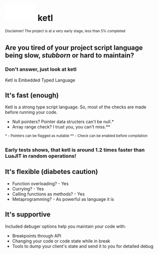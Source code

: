 # <img src="logo.png?" width="100"/> ketl
<sup> 
Disclaimer!
The project is at a very early stage, less than 5% completed
</sup>

## Are you tired of your project script language being **slow**, *stubborn* or hard to maintain?

### Don't answer, just look at ketl

Ketl is Embedded Typed Language


## It's fast (enough)

Ketl is a strong type script language. So, most of the checks are made before running your code.
* Null pointers? Pointer data structers can't be null.*
* Array range check? I trust you, you can't miss.**

<sup> 
* - Pointers can be flagged as nullable
** - Check can be enabled before compilation
</sup>

### Early tests shows, that ketl is around 1.2 times faster than LuaJIT in random operations!

## It's flexible (diabetes caution)

* Function overloading?         - Yes
* Currying?                     - Yes
* Calling functions as methods? - Yes
* Metaprogramming?              - As powerful as language it is

## It's supportive

Included debuger options help you maintain your code with:

* Breakpoints through API
* Changing your code or code state while in break
* Tools to dump your client's state and send it to you for detailed debug 
